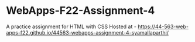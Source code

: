 # WebApps-F22-Assignment-4
A practice assignment for HTML with CSS
Hosted at - https://44-563-web-apps-f22.github.io/44563-webapps-assignment-4-syamallaparthi/
